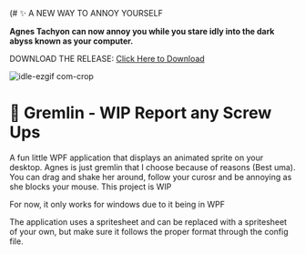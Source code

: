 (# ✨ A NEW WAY TO ANNOY YOURSELF 

**Agnes Tachyon can now annoy you while you stare idly into the dark abyss known as your computer.**

DOWNLOAD THE RELEASE: [Click Here to Download](https://github.com/KurtVelasco/Desktop_Gremlin/releases/download/v.1.2/Desktop_Gremlin_Tachyon.zip)


![idle-ezgif com-crop](https://github.com/user-attachments/assets/97495dc4-1a5c-4e11-ac2f-cbf3c882adfe)

# 📄 Gremlin - WIP Report any Screw Ups
A fun little WPF application that displays an animated sprite on your desktop. Agnes is just gremlin that I choose because of reasons (Best uma).
You can drag and shake her around, follow your curosr and be annoying as she blocks your mouse. This project is WIP 

For now, it only works for windows due to it being in WPF

The application uses a spritesheet and can be replaced with a spritesheet of your own, but make sure it follows the proper format through the config file.
